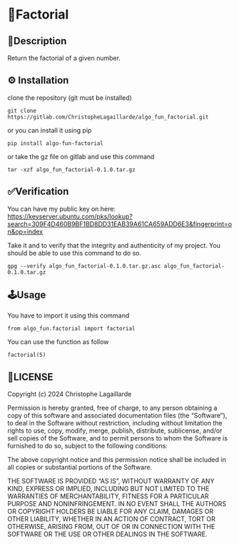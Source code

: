 # 🚀Factorial

## 📄Description

Return the factorial of a given number.

## ⚙️ Installation

clone the repository (git must be installed)
```
git clone https://gitlab.com/ChristopheLagaillarde/algo_fun_factorial.git 
```
or you can install it using pip

```
pip install algo-fun-factorial 
```

or take the gz file on gitlab and use this command

```
tar -xzf algo_fun_factorial-0.1.0.tar.gz
```

## ✅Verification

You can have my public key on here: 
https://keyserver.ubuntu.com/pks/lookup?search=309F4D460B9BF1BD8DD31EAB39A61CA659ADD6E3&fingerprint=on&op=index

Take it and to verify that the integrity and authenticity of my project. You should be able to use this command to do so. 

```
gpg --verify algo_fun_factorial-0.1.0.tar.gz.asc algo_fun_factorial-0.1.0.tar.gz
```

## 🕹️Usage

You have to import it using this command

```
from algo_fun.factorial import factorial
```

You can use the function as follow

```
factorial(5)
```

## 📝LICENSE
Copyright (c) 2024 Christophe Lagaillarde 

Permission is hereby granted, free of charge, to any person obtaining a copy of this software and associated documentation files (the “Software”), to deal in the Software without restriction, including without limitation the rights to use, copy, modify, merge, publish, distribute, sublicense, and/or sell copies of the Software, and to permit persons to whom the Software is furnished to do so, subject to the following conditions:

The above copyright notice and this permission notice shall be included in all copies or substantial portions of the Software.

THE SOFTWARE IS PROVIDED “AS IS”, WITHOUT WARRANTY OF ANY KIND, EXPRESS OR IMPLIED, INCLUDING BUT NOT LIMITED TO THE WARRANTIES OF MERCHANTABILITY, FITNESS FOR A PARTICULAR PURPOSE AND NONINFRINGEMENT. IN NO EVENT SHALL THE AUTHORS OR COPYRIGHT HOLDERS BE LIABLE FOR ANY CLAIM, DAMAGES OR OTHER LIABILITY, WHETHER IN AN ACTION OF CONTRACT, TORT OR OTHERWISE, ARISING FROM, OUT OF OR IN CONNECTION WITH THE SOFTWARE OR THE USE OR OTHER DEALINGS IN THE SOFTWARE.
